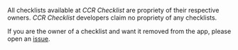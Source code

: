 All checklists available at _CCR Checklist_ are propriety of their respective owners. _CCR Checklist_ developers claim no propriety of any checklists.

If you are the owner of a checklist and want it removed from the app, please open an [issue](https://github.com/rsevero/ccrchecklist/issues).
